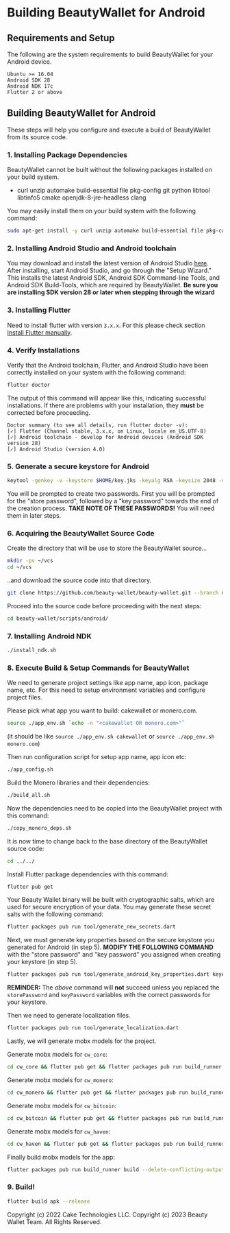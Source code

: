 # Building BeautyWallet for Android

## Requirements and Setup

The following are the system requirements to build BeautyWallet for your Android device.

```
Ubuntu >= 16.04 
Android SDK 28
Android NDK 17c
Flutter 2 or above
```

## Building BeautyWallet for Android

These steps will help you configure and execute a build of BeautyWallet from its source code.

### 1. Installing Package Dependencies

BeautyWallet cannot be built without the following packages installed on your build system.

- curl unzip automake build-essential file pkg-config git python libtool libtinfo5 cmake openjdk-8-jre-headless clang

You may easily install them on your build system with the following command:

```bash
sudo apt-get install -y curl unzip automake build-essential file pkg-config git python libtool libtinfo5 cmake openjdk-8-jre-headless clang
```

### 2. Installing Android Studio and Android toolchain

You may download and install the latest version of Android Studio [here](https://developer.android.com/studio#downloads).
After installing, start Android Studio, and go through the "Setup Wizard." This installs the latest Android SDK,
Android SDK Command-line Tools, and Android SDK Build-Tools, which are required by BeautyWallet.
**Be sure you are installing SDK version 28 or later when stepping through the wizard**

### 3. Installing Flutter

Need to install flutter with version `3.x.x`. For this please check section
[Install Flutter manually](https://docs.flutter.dev/get-started/install/linux#install-flutter-manually).

### 4. Verify Installations

Verify that the Android toolchain, Flutter, and Android Studio have been correctly installed on your system with the following command:

```bash
flutter doctor
```

The output of this command will appear like this, indicating successful installations.
If there are problems with your installation, they **must** be corrected before proceeding.

```
Doctor summary (to see all details, run flutter doctor -v):
[✓] Flutter (Channel stable, 3.x.x, on Linux, locale en_US.UTF-8)
[✓] Android toolchain - develop for Android devices (Android SDK version 28)
[✓] Android Studio (version 4.0)
```

### 5. Generate a secure keystore for Android

```bash
keytool -genkey -v -keystore $HOME/key.jks -keyalg RSA -keysize 2048 -validity 10000 -alias key
```

You will be prompted to create two passwords. First you will be prompted for the "store password",
followed by a "key password" towards the end of the creation process.
**TAKE NOTE OF THESE PASSWORDS!** You will need them in later steps. 

### 6. Acquiring the BeautyWallet Source Code

Create the directory that will be use to store the BeautyWallet source...

```bash
mkdir -pv ~/vcs
cd ~/vcs
```

..and download the source code into that directory.

```bash
git clone https://github.com/beauty-wallet/beauty-wallet.git --branch main
```

Proceed into the source code before proceeding with the next steps:

```bash
cd beauty-wallet/scripts/android/
```

### 7. Installing Android NDK

```bash
./install_ndk.sh
```

### 8. Execute Build & Setup Commands for BeautyWallet

We need to generate project settings like app name, app icon, package name, etc. For this need to setup
environment variables and configure project files. 

Please pick what app you want to build: cakewallet or monero.com.

```bash
source ./app_env.sh `echo -n "<cakewallet OR monero.com>"`
```
(it should be like `source ./app_env.sh cakewallet` or `source ./app_env.sh monero.com`)

Then run configuration script for setup app name, app icon etc:

```bash
./app_config.sh
```  

Build the Monero libraries and their dependencies:

```bash
./build_all.sh
```

Now the dependencies need to be copied into the BeautyWallet project with this command:

```bash
./copy_monero_deps.sh
```

It is now time to change back to the base directory of the BeautyWallet source code:

```bash
cd ../../
```

Install Flutter package dependencies with this command:

```bash
flutter pub get
```

Your Beauty Wallet binary will be built with cryptographic salts, which are used for secure encryption
of your data. You may generate these secret salts with the following command:

```bash
flutter packages pub run tool/generate_new_secrets.dart
```

Next, we must generate key properties based on the secure keystore you generated for Android (in step 5).
**MODIFY THE FOLLOWING COMMAND** with the "store password" and "key password" you assigned when
creating your keystore (in step 5).

```bash
flutter packages pub run tool/generate_android_key_properties.dart keyAlias=key storeFile=$HOME/key.jks storePassword=`echo -n storepassword` keyPassword=`echo -n keypassword`
```
**REMINDER:** The *above* command will **not** succeed unless you replaced the `storePassword` and `keyPassword` variables
with the correct passwords for your keystore.

Then we need to generate localization files.

```bash
flutter packages pub run tool/generate_localization.dart
```

Lastly, we will generate mobx models for the project.

Generate mobx models for `cw_core`:

```bash
cd cw_core && flutter pub get && flutter packages pub run build_runner build --delete-conflicting-outputs && cd ..
```

Generate mobx models for `cw_monero`:

```bash
cd cw_monero && flutter pub get && flutter packages pub run build_runner build --delete-conflicting-outputs && cd ..
```

Generate mobx models for `cw_bitcoin`:

```bash
cd cw_bitcoin && flutter pub get && flutter packages pub run build_runner build --delete-conflicting-outputs && cd ..
```

Generate mobx models for `cw_haven`:

```bash
cd cw_haven && flutter pub get && flutter packages pub run build_runner build --delete-conflicting-outputs && cd ..
```

Finally build mobx models for the app:

```bash
flutter packages pub run build_runner build --delete-conflicting-outputs
```

### 9. Build!

```bash
flutter build apk --release
```

Copyright (c) 2022 Cake Technologies LLC.
Copyright (c) 2023 Beauty Wallet Team. All Rights Reserved.
